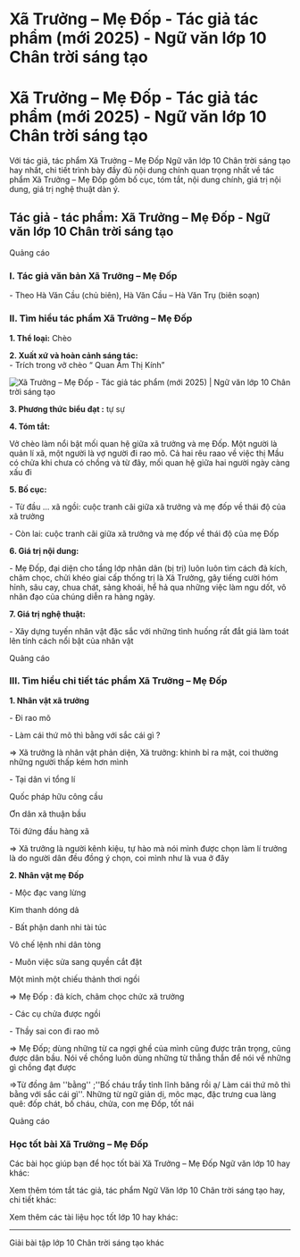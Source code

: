 # Xã Trưởng – Mẹ Đốp - Tác giả tác phẩm (mới 2025) - Ngữ văn lớp 10 Chân trời sáng tạo

# Xã Trưởng – Mẹ Đốp - Tác giả tác phẩm (mới 2025) - Ngữ văn lớp 10 Chân trời sáng tạo

Với tác giả, tác phẩm Xã Trưởng – Mẹ Đốp Ngữ văn lớp 10 Chân trời sáng tạo hay nhất, chi tiết trình bày đầy đủ nội dung chính quan trọng nhất về tác phẩm Xã Trưởng – Mẹ Đốp gồm bố cục, tóm tắt, nội dung chính, giá trị nội dung, giá trị nghệ thuật dàn ý.

## Tác giả - tác phẩm: Xã Trưởng – Mẹ Đốp - Ngữ văn lớp 10 Chân trời sáng tạo

Quảng cáo

### **I. Tác giả văn bản Xã Trưởng – Mẹ Đốp**

\- Theo Hà Văn Cầu (chủ biên), Hà Văn Cầu – Hà Văn Trụ (biên soạn) 

### **II. Tìm hiểu tác phẩm Xã Trưởng – Mẹ Đốp**

**1\. Thể loại:** Chèo 

**2\. Xuất xứ và hoàn cảnh sáng tác:**   
\- Trích trong vở chèo “ Quan Âm Thị Kính”

![Xã Trưởng – Mẹ Đốp - Tác giả tác phẩm \(mới 2025\) | Ngữ văn lớp 10 Chân trời sáng tạo](https://vietjack.com/soan-van-lop-10-ct/images/tac-gia-tac-pham-xa-truong-me-dop.PNG)

**3\. Phương thức biểu đạt :** tự sự

**4\. Tóm tắt:**

Vở chèo làm nổi bật mối quan hệ giữa xã trưởng và mẹ Đốp. Một người là quản lí xã, một người là vợ người đi rao mõ. Cả hai rêu raao về việc thị Mầu có chửa khi chưa có chồng và từ đây, mối quan hệ giữa hai người ngày càng xấu đi

**5\. Bố cục:**

\- Từ đầu ... xã ngồi: cuộc tranh cãi giữa xã trưởng và mẹ đốp về thái độ của xã trưởng

\- Còn lai: cuộc tranh cãi giữa xã trưởng và mẹ đốp về thái độ của mẹ Đốp

**6\. Giá trị nội dung:**

\- Mẹ Đốp, đại diện cho tầng lớp nhân dân (bị trị) luôn luôn tìm cách đả kích, châm chọc, chửi khéo giai cấp thống trị là Xã Trưởng, gây tiếng cười hóm hỉnh, sâu cay, chua chát, sảng khoái, hể hả qua những việc làm ngu dốt, vô nhân đạo của chúng diễn ra hàng ngày. 

**7\. Giá trị nghệ thuật:**

\- Xây dựng tuyến nhân vật đặc sắc với những tình huống rất đắt giá làm toát lên tính cách nổi bật của nhân vật 

Quảng cáo

### **III. Tìm hiểu chi tiết tác phẩm Xã Trưởng – Mẹ Đốp**

**1\. Nhân vật xã trưởng**

\- Đi rao mõ

\- Làm cái thứ mõ thì bằng với sắc cái gì ?

=> Xã trưởng là nhân vật phản diện, Xã trưởng: khinh bỉ ra mặt, coi thường những người thấp kém hơn mình

\- Tại dân vi tổng lí

Quốc pháp hữu công cầu

Ơn dân xã thuận bầu

Tôi đứng đầu hàng xã

=> Xã trưởng là người kênh kiệu, tự hào mà nói mình được chọn làm lí trưởng là do người dân đều đồng ý chọn, coi mình như là vua ở đây

**2\. Nhân vật mẹ Đốp**

\- Mộc đạc vang lừng

Kim thanh dóng dả

\- Bất phận danh nhi tài túc

Vô chế lệnh nhi dân tòng

\- Muôn việc sửa sang quyền cắt đặt

Một mình một chiếu thảnh thơi ngồi

=> Mẹ Đốp : đả kích, châm chọc chức xã trưởng

\- Các cụ chửa được ngồi

\- Thầy sai con đi rao mõ

=> Mẹ Đốp; dùng những từ ca ngợi ghề của mình cũng được trân trọng, cũng được dân bầu. Nói về chồng luôn dùng những từ thẳng thắn để nói về những gì chồng đạt được

=>Từ đồng âm ''bằng'' ;''Bố cháu trẩy tỉnh lĩnh băng rồi ạ/ Làm cái thứ mõ thì bằng với sắc cái gì''. Những từ ngữ giản dị, môc mạc, đặc trưng cua làng quê: đốp chát, bố cháu, chửa, con mẹ Đốp, tốt nái

Quảng cáo

### **Học tốt bài Xã Trưởng – Mẹ Đốp**

Các bài học giúp bạn để học tốt bài Xã Trưởng – Mẹ Đốp Ngữ văn lớp 10 hay khác:

Xem thêm tóm tắt tác giả, tác phẩm Ngữ Văn lớp 10 Chân trời sáng tạo hay, chi tiết khác:

Xem thêm các tài liệu học tốt lớp 10 hay khác:

* * *

Giải bài tập lớp 10 Chân trời sáng tạo khác

